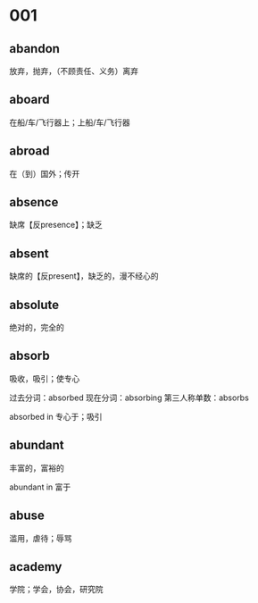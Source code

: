 # 001

## abandon

放弃，抛弃，（不顾责任、义务）离弃

## aboard

在船/车/飞行器上；上船/车/飞行器

## abroad

在（到）国外；传开

## absence

缺席【反presence】；缺乏

## absent

缺席的【反present】，缺乏的，漫不经心的

## absolute

绝对的，完全的

## absorb

吸收，吸引；使专心

过去分词：absorbed  现在分词：absorbing  第三人称单数：absorbs

absorbed in 专心于；吸引

## abundant

丰富的，富裕的

abundant in 富于

## abuse

滥用，虐待；辱骂

## academy

学院；学会，协会，研究院
